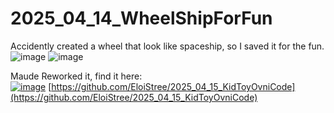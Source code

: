 # 2025_04_14_WheelShipForFun
Accidently created a wheel that look like spaceship, so I saved it for the fun.
![image](https://github.com/user-attachments/assets/760c703b-a1e7-4098-a4da-3246c5dea2ba)
![image](https://github.com/user-attachments/assets/db1d2f8b-16d7-44a2-b635-fafeac54efe7)



Maude Reworked it, find it here:  
[![image](https://github.com/user-attachments/assets/5fc6c601-1e3a-4a5c-bda2-3c3e0e40e3d7)](https://github.com/EloiStree/2025_04_15_KidToyOvniCode)
[https://github.com/EloiStree/2025_04_15_KidToyOvniCode](https://github.com/EloiStree/2025_04_15_KidToyOvniCode)  
